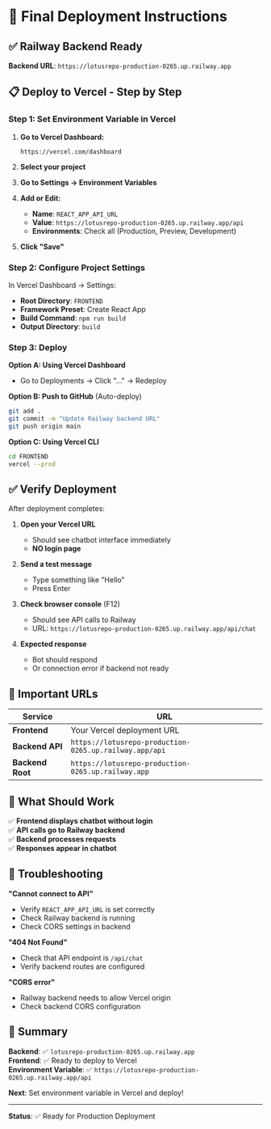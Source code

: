 # 🚀 Final Deployment Instructions

## ✅ Railway Backend Ready

**Backend URL**: `https://lotusrepo-production-0265.up.railway.app`

## 📋 Deploy to Vercel - Step by Step

### Step 1: Set Environment Variable in Vercel

1. **Go to Vercel Dashboard:**
   ```
   https://vercel.com/dashboard
   ```

2. **Select your project**

3. **Go to Settings → Environment Variables**

4. **Add or Edit:**
   - **Name**: `REACT_APP_API_URL`
   - **Value**: `https://lotusrepo-production-0265.up.railway.app/api`
   - **Environments**: Check all (Production, Preview, Development)

5. **Click "Save"**

### Step 2: Configure Project Settings

In Vercel Dashboard → Settings:

- **Root Directory**: `FRONTEND`
- **Framework Preset**: Create React App
- **Build Command**: `npm run build`
- **Output Directory**: `build`

### Step 3: Deploy

**Option A: Using Vercel Dashboard**
- Go to Deployments → Click "..." → Redeploy

**Option B: Push to GitHub** (Auto-deploy)
```bash
git add .
git commit -m "Update Railway backend URL"
git push origin main
```

**Option C: Using Vercel CLI**
```bash
cd FRONTEND
vercel --prod
```

## ✅ Verify Deployment

After deployment completes:

1. **Open your Vercel URL**
   - Should see chatbot interface immediately
   - **NO login page**

2. **Send a test message**
   - Type something like "Hello"
   - Press Enter

3. **Check browser console** (F12)
   - Should see API calls to Railway
   - URL: `https://lotusrepo-production-0265.up.railway.app/api/chat`

4. **Expected response**
   - Bot should respond
   - Or connection error if backend not ready

## 🔗 Important URLs

| Service | URL |
|---------|-----|
| **Frontend** | Your Vercel deployment URL |
| **Backend API** | `https://lotusrepo-production-0265.up.railway.app/api` |
| **Backend Root** | `https://lotusrepo-production-0265.up.railway.app` |

## 🎯 What Should Work

✅ **Frontend displays chatbot without login**  
✅ **API calls go to Railway backend**  
✅ **Backend processes requests**  
✅ **Responses appear in chatbot**

## 🐛 Troubleshooting

**"Cannot connect to API"**
- Verify `REACT_APP_API_URL` is set correctly
- Check Railway backend is running
- Check CORS settings in backend

**"404 Not Found"**
- Check that API endpoint is `/api/chat`
- Verify backend routes are configured

**"CORS error"**
- Railway backend needs to allow Vercel origin
- Check backend CORS configuration

## 📝 Summary

**Backend**: ✅ `lotusrepo-production-0265.up.railway.app`  
**Frontend**: ✅ Ready to deploy to Vercel  
**Environment Variable**: ✅ `https://lotusrepo-production-0265.up.railway.app/api`  

**Next**: Set environment variable in Vercel and deploy!

---

**Status**: ✅ Ready for Production Deployment


